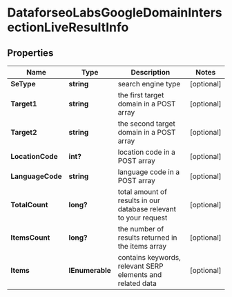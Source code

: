 # DataforseoLabsGoogleDomainIntersectionLiveResultInfo


## Properties

| Name | Type | Description | Notes |
|------------ | ------------- | ------------- | -------------|
**SeType** | **string** | search engine type |[optional]|
**Target1** | **string** | the first target domain in a POST array |[optional]|
**Target2** | **string** | the second target domain in a POST array |[optional]|
**LocationCode** | **int?** | location code in a POST array |[optional]|
**LanguageCode** | **string** | language code in a POST array |[optional]|
**TotalCount** | **long?** | total amount of results in our database relevant to your request |[optional]|
**ItemsCount** | **long?** | the number of results returned in the items array |[optional]|
**Items** | **IEnumerable<DataforseoLabsDomainIntersectionLiveItem>** | contains keywords, relevant SERP elements and related data |[optional]|